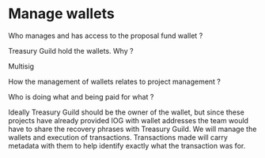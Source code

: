 # Manage wallets

Who manages and has access to the proposal fund wallet ?

Treasury Guild hold the wallets. Why ?

Multisig

How the management of wallets relates to project management ?

Who is doing what and being paid for what ?

Ideally Treasury Guild should be the owner of the wallet, but since these projects have already provided IOG with wallet addresses the team would have to share the recovery phrases with Treasury Guild. We will manage the wallets and execution of transactions. Transactions made will carry metadata with them to help identify exactly what the transaction was for.
